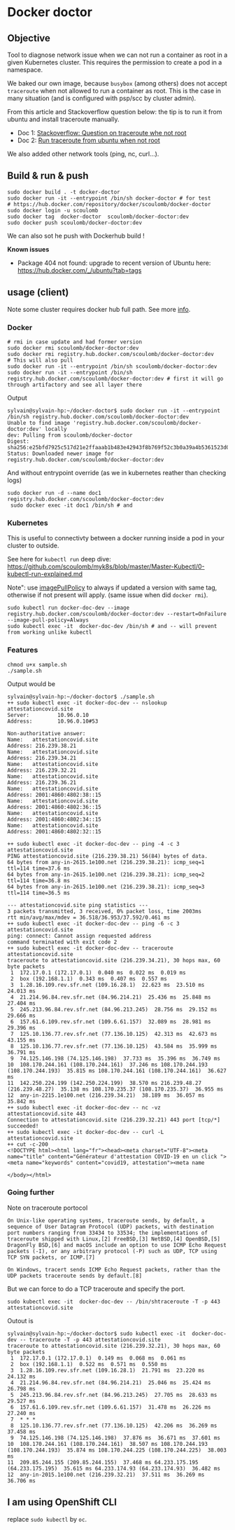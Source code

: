 # Docker doctor

## Objective

Tool to diagnose network issue when we can not run a container as root in a given Kubernetes cluster.
This requires the permission to create a pod in a namespace.

We baked our own image, because `busybox` (among others) does not accept `traceroute` when not allowed to run a container as root.
This is the case  in many situation (and is configured with psp/scc by cluster admin).

From this article and Stackoverflow question below: the tip is to run it from ubuntu and install traceroute manually.
- Doc 1: [Stackoverflow: Question on traceroute whe not root](https://stackoverflow.com/questions/61043365/operation-not-permitted-when-performing-a-traceroute-from-a-container-deployed-i/61396011?noredirect=1#comment108753492_61396011)
- Doc 2: [Run traceroute from ubuntu when not root](https://github.com/scoulomb/myk8s/blob/master/Security/0-capabilities-bis-part1-basic.md#side-note-based-on-so-answer)

We also added other network tools (ping, nc, curl...).

## Build & run & push

<!--
````shell script
ssh <somewhere-where-can-build-without-signature-issue> # HP
git clone/pull
````
-->

````shell script
sudo docker build . -t docker-doctor
sudo docker run -it --entrypoint /bin/sh docker-doctor # for test
# https://hub.docker.com/repository/docker/scoulomb/docker-doctor
sudo docker login -u scoulomb
sudo docker tag  docker-doctor  scoulomb/docker-doctor:dev
sudo docker push scoulomb/docker-doctor:dev
````

We can also sot he push with Dockerhub build !

**Known issues** 

- Package 404 not found: upgrade to recent version of Ubuntu here: https://hub.docker.com/_/ubuntu?tab=tags


## usage (client) 


Note some cluster requires docker hub full path.
See more [info](https://stackoverflow.com/questions/34198392/docker-official-registry-docker-hub-url).

### Docker

````shell script
# rmi in case update and had former version
sudo docker rmi scoulomb/docker-doctor:dev
sudo docker rmi registry.hub.docker.com/scoulomb/docker-doctor:dev
# This will also pull
sudo docker run -it --entrypoint /bin/sh scoulomb/docker-doctor:dev
sudo docker run -it --entrypoint /bin/sh registry.hub.docker.com/scoulomb/docker-doctor:dev # first it will go through artifactory and see all layer there
````

Output

````shell script
sylvain@sylvain-hp:~/docker-doctor$ sudo docker run -it --entrypoint /bin/sh registry.hub.docker.com/scoulomb/docker-doctor:dev
Unable to find image 'registry.hub.docker.com/scoulomb/docker-doctor:dev' locally
dev: Pulling from scoulomb/docker-doctor
Digest: sha256:e25bfd7925c517d21e2ffaaab1b483e42943f8b769f52c3b0a39a4b5361523d0
Status: Downloaded newer image for registry.hub.docker.com/scoulomb/docker-doctor:dev
````

And without entrypoint override (as we in kubernetes reather than checking logs)

````shell script
sudo docker run -d --name doc1 registry.hub.docker.com/scoulomb/docker-doctor:dev
 sudo docker exec -it doc1 /bin/sh # and 
````

### Kubernetes

This is useful to connectivty between a docker running inside a pod in your cluster to outside.

See here for `kubectl run` deep dive: https://github.com/scoulomb/myk8s/blob/master/Master-Kubectl/0-kubectl-run-explained.md

Note": use [imagePullPolicy](https://kubernetes.io/docs/concepts/containers/images/) to always if updated a version with same tag, otherwise if not present will apply.
(same issue when did ``docker rmi``).

````shell script
sudo kubectl run docker-doc-dev --image registry.hub.docker.com/scoulomb/docker-doctor:dev --restart=OnFailure --image-pull-policy=Always
sudo kubectl exec -it  docker-doc-dev /bin/sh # and -- will prevent from working unlike kubectl
````

### Features

````shell script
chmod u+x sample.sh
./sample.sh
````

Output would be 

````shell script
sylvain@sylvain-hp:~/docker-doctor$ ./sample.sh
++ sudo kubectl exec -it docker-doc-dev -- nslookup attestationcovid.site
Server:         10.96.0.10
Address:        10.96.0.10#53

Non-authoritative answer:
Name:   attestationcovid.site
Address: 216.239.38.21
Name:   attestationcovid.site
Address: 216.239.34.21
Name:   attestationcovid.site
Address: 216.239.32.21
Name:   attestationcovid.site
Address: 216.239.36.21
Name:   attestationcovid.site
Address: 2001:4860:4802:38::15
Name:   attestationcovid.site
Address: 2001:4860:4802:36::15
Name:   attestationcovid.site
Address: 2001:4860:4802:34::15
Name:   attestationcovid.site
Address: 2001:4860:4802:32::15

++ sudo kubectl exec -it docker-doc-dev -- ping -4 -c 3 attestationcovid.site
PING attestationcovid.site (216.239.38.21) 56(84) bytes of data.
64 bytes from any-in-2615.1e100.net (216.239.38.21): icmp_seq=1 ttl=114 time=37.6 ms
64 bytes from any-in-2615.1e100.net (216.239.38.21): icmp_seq=2 ttl=114 time=36.8 ms
64 bytes from any-in-2615.1e100.net (216.239.38.21): icmp_seq=3 ttl=114 time=36.5 ms

--- attestationcovid.site ping statistics ---
3 packets transmitted, 3 received, 0% packet loss, time 2003ms
rtt min/avg/max/mdev = 36.518/36.953/37.592/0.461 ms
++ sudo kubectl exec -it docker-doc-dev -- ping -6 -c 3 attestationcovid.site
ping: connect: Cannot assign requested address
command terminated with exit code 2
++ sudo kubectl exec -it docker-doc-dev -- traceroute attestationcovid.site
traceroute to attestationcovid.site (216.239.34.21), 30 hops max, 60 byte packets
 1  172.17.0.1 (172.17.0.1)  0.040 ms  0.022 ms  0.019 ms
 2  box (192.168.1.1)  0.343 ms  0.407 ms  0.557 ms
 3  1.28.16.109.rev.sfr.net (109.16.28.1)  22.623 ms  23.510 ms  24.013 ms
 4  21.214.96.84.rev.sfr.net (84.96.214.21)  25.436 ms  25.848 ms  27.404 ms
 5  245.213.96.84.rev.sfr.net (84.96.213.245)  28.756 ms  29.152 ms  29.666 ms
 6  157.61.6.109.rev.sfr.net (109.6.61.157)  32.089 ms  28.981 ms  29.396 ms
 7  125.10.136.77.rev.sfr.net (77.136.10.125)  42.313 ms  42.673 ms  43.155 ms
 8  125.10.136.77.rev.sfr.net (77.136.10.125)  43.584 ms  35.999 ms  36.791 ms
 9  74.125.146.198 (74.125.146.198)  37.733 ms  35.396 ms  36.749 ms
10  108.170.244.161 (108.170.244.161)  37.246 ms 108.170.244.193 (108.170.244.193)  35.815 ms 108.170.244.161 (108.170.244.161)  36.627 ms
11  142.250.224.199 (142.250.224.199)  38.570 ms 216.239.48.27 (216.239.48.27)  35.138 ms 108.170.235.37 (108.170.235.37)  36.955 ms
12  any-in-2215.1e100.net (216.239.34.21)  38.189 ms  36.057 ms  35.842 ms
++ sudo kubectl exec -it docker-doc-dev -- nc -vz attestationcovid.site 443
Connection to attestationcovid.site (216.239.32.21) 443 port [tcp/*] succeeded!
++ sudo kubectl exec -it docker-doc-dev -- curl -L attestationcovid.site
++ cut -c-200
<!DOCTYPE html><html lang="fr"><head><meta charset="UTF-8"><meta name="title" content="Générateur d'attestation COVID-19 en un click "><meta name="keywords" content="covid19, attestation"><meta name
                                                                                                                                                                                                      </body></html>
````


### Going further 


Note on traceroute portocol 

````shell script
On Unix-like operating systems, traceroute sends, by default, a sequence of User Datagram Protocol (UDP) packets, with destination port numbers ranging from 33434 to 33534; the implementations of traceroute shipped with Linux,[2] FreeBSD,[3] NetBSD,[4] OpenBSD,[5] DragonFly BSD,[6] and macOS include an option to use ICMP Echo Request packets (-I), or any arbitrary protocol (-P) such as UDP, TCP using TCP SYN packets, or ICMP.[7]

On Windows, tracert sends ICMP Echo Request packets, rather than the UDP packets traceroute sends by default.[8]
````


But we can  force to do a TCP traceroute and specify the port.


````buildoutcfg
sudo kubectl exec -it  docker-doc-dev -- /bin/shtraceroute -T -p 443 attestationcovid.site
````

Outout is 

````shell script
sylvain@sylvain-hp:~/docker-doctor$ sudo kubectl exec -it  docker-doc-dev -- traceroute -T -p 443 attestationcovid.site
traceroute to attestationcovid.site (216.239.32.21), 30 hops max, 60 byte packets
 1  172.17.0.1 (172.17.0.1)  0.149 ms  0.068 ms  0.061 ms
 2  box (192.168.1.1)  0.522 ms  0.571 ms  0.550 ms
 3  1.28.16.109.rev.sfr.net (109.16.28.1)  21.791 ms  23.220 ms  24.132 ms
 4  21.214.96.84.rev.sfr.net (84.96.214.21)  25.046 ms  25.424 ms  26.798 ms
 5  245.213.96.84.rev.sfr.net (84.96.213.245)  27.705 ms  28.633 ms  29.527 ms
 6  157.61.6.109.rev.sfr.net (109.6.61.157)  31.478 ms  26.226 ms  27.240 ms
 7  * * *
 8  125.10.136.77.rev.sfr.net (77.136.10.125)  42.206 ms  36.269 ms  37.458 ms
 9  74.125.146.198 (74.125.146.198)  37.876 ms  36.671 ms  37.601 ms
10  108.170.244.161 (108.170.244.161)  38.507 ms 108.170.244.193 (108.170.244.193)  35.874 ms 108.170.244.225 (108.170.244.225)  38.003 ms
11  209.85.244.155 (209.85.244.155)  37.468 ms 64.233.175.195 (64.233.175.195)  35.615 ms 64.233.174.93 (64.233.174.93)  36.482 ms
12  any-in-2015.1e100.net (216.239.32.21)  37.511 ms  36.269 ms  36.706 ms
````

## I am using OpenShift CLI

replace `sudo kubectl` by `oc`.
 
 <!-- sudo kubectl here is with ssh to ubuntu, not minikube -->